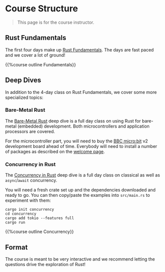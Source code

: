 # Course Structure

> This page is for the course instructor.

## Rust Fundamentals

The first four days make up [Rust Fundamentals](../welcome-day-1.md). The days
are fast paced and we cover a lot of ground!

{{%course outline Fundamentals}}

## Deep Dives

In addition to the 4-day class on Rust Fundamentals, we cover some more
specialized topics:

[//]: # (### Rust in Android)

[//]: # ()
[//]: # (The [Rust in Android]&#40;../android.md&#41; deep dive is a half-day course on using)

[//]: # (Rust for Android platform development. This includes interoperability with C,)

[//]: # (C++, and Java.)

[//]: # ()
[//]: # (You will need an [AOSP checkout][1]. Make a checkout of the)

[//]: # ([course repository][2] on the same machine and move the `src/android/` directory)

[//]: # (into the root of your AOSP checkout. This will ensure that the Android build)

[//]: # (system sees the `Android.bp` files in `src/android/`.)

[//]: # ()
[//]: # (Ensure that `adb sync` works with your emulator or real device and pre-build all)

[//]: # (Android examples using `src/android/build_all.sh`. Read the script to see the)

[//]: # (commands it runs and make sure they work when you run them by hand.)

[//]: # ()
[//]: # ([1]: https://source.android.com/docs/setup/download/downloading)

[//]: # ([2]: https://github.com/google/comprehensive-rust)

[//]: # ()
[//]: # (### Rust in Chromium)

[//]: # ()
[//]: # (The [Rust in Chromium]&#40;../chromium.md&#41; deep dive is a half-day course on using)

[//]: # (Rust as part of the Chromium browser. It includes using Rust in Chromium's `gn`)

[//]: # (build system, bringing in third-party libraries &#40;"crates"&#41; and C++)

[//]: # (interoperability.)

[//]: # ()
[//]: # (You will need to be able to build Chromium --- a debug, component build is)

[//]: # ([recommended]&#40;../chromium/setup.md&#41; for speed but any build will work. Ensure)

[//]: # (that you can run the Chromium browser that you've built.)

### Bare-Metal Rust

The [Bare-Metal Rust](../bare-metal.md) deep dive is a full day class on using
Rust for bare-metal (embedded) development. Both microcontrollers and
application processors are covered.

For the microcontroller part, you will need to buy the
[BBC micro:bit](https://microbit.org/) v2 development board ahead of time.
Everybody will need to install a number of packages as described on the
[welcome page](../bare-metal.md).

### Concurrency in Rust

The [Concurrency in Rust](../concurrency/welcome.md) deep dive is a full day
class on classical as well as `async`/`await` concurrency.

You will need a fresh crate set up and the dependencies downloaded and ready to
go. You can then copy/paste the examples into `src/main.rs` to experiment with
them:

```shell
cargo init concurrency
cd concurrency
cargo add tokio --features full
cargo run
```

{{%course outline Concurrency}}

## Format

The course is meant to be very interactive and we recommend letting the
questions drive the exploration of Rust!
